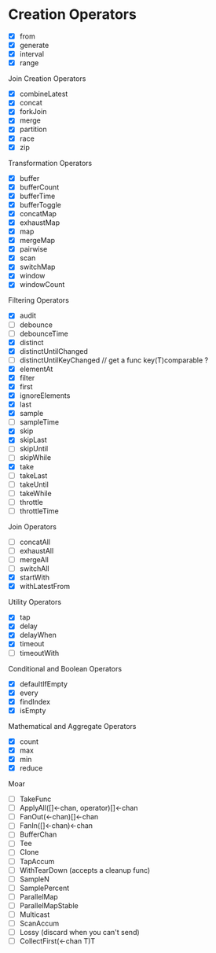 # Creation Operators
* [x] from
* [x] generate
* [x] interval
* [x] range

Join Creation Operators

* [x] combineLatest
* [x] concat
* [x] forkJoin
* [x] merge
* [x] partition
* [x] race
* [x] zip

Transformation Operators

* [x] buffer
* [x] bufferCount
* [x] bufferTime
* [x] bufferToggle
* [x] concatMap
* [x] exhaustMap
* [x] map
* [x] mergeMap
* [x] pairwise
* [x] scan
* [x] switchMap
* [x] window
* [x] windowCount

Filtering Operators

* [x] audit
* [ ] debounce
* [ ] debounceTime
* [x] distinct
* [x] distinctUntilChanged
* [ ] distinctUntilKeyChanged // get a func key(T)comparable ?
* [x] elementAt
* [x] filter
* [x] first
* [x] ignoreElements
* [x] last
* [x] sample
* [ ] sampleTime
* [x] skip
* [x] skipLast
* [ ] skipUntil
* [ ] skipWhile
* [x] take
* [ ] takeLast
* [ ] takeUntil
* [ ] takeWhile
* [ ] throttle
* [ ] throttleTime

Join Operators

* [ ] concatAll
* [ ] exhaustAll
* [ ] mergeAll
* [ ] switchAll
* [x] startWith
* [x] withLatestFrom

Utility Operators

* [x] tap
* [x] delay
* [x] delayWhen
* [x] timeout
* [ ] timeoutWith

Conditional and Boolean Operators

* [x] defaultIfEmpty
* [x] every
* [x] findIndex
* [x] isEmpty

Mathematical and Aggregate Operators

* [x] count
* [x] max
* [x] min
* [x] reduce

Moar
* [ ] TakeFunc
* [ ] ApplyAll([]<-chan, operator)[]<-chan
* [ ] FanOut(<-chan)[]<-chan
* [ ] FanIn([]<-chan)<-chan
* [ ] BufferChan
* [ ] Tee
* [ ] Clone
* [ ] TapAccum
* [ ] WithTearDown (accepts a cleanup func)
* [ ] SampleN
* [ ] SamplePercent
* [ ] ParallelMap
* [ ] ParallelMapStable
* [ ] Multicast
* [ ] ScanAccum
* [ ] Lossy (discard when you can't send)
* [ ] CollectFirst(<-chan T)T
